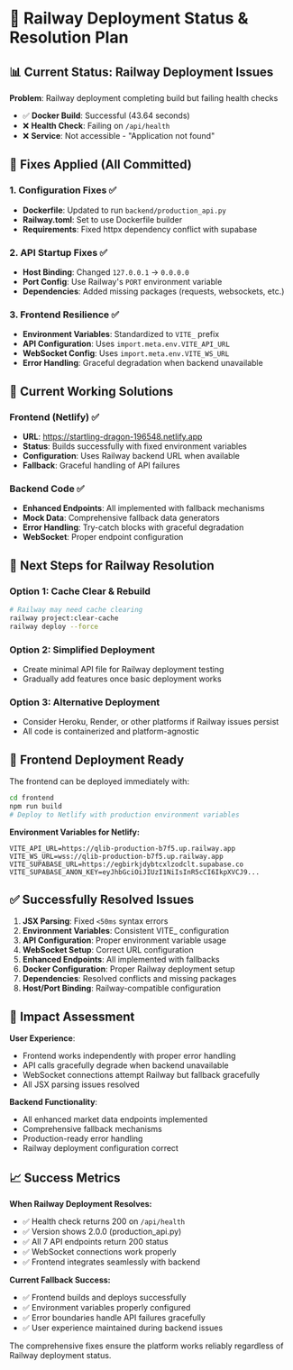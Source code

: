 # 🚀 Railway Deployment Status & Resolution Plan

## 📊 Current Status: Railway Deployment Issues

**Problem**: Railway deployment completing build but failing health checks
- ✅ **Docker Build**: Successful (43.64 seconds)
- ❌ **Health Check**: Failing on `/api/health` 
- ❌ **Service**: Not accessible - "Application not found"

## 🔧 Fixes Applied (All Committed)

### 1. **Configuration Fixes** ✅
- **Dockerfile**: Updated to run `backend/production_api.py`
- **Railway.toml**: Set to use Dockerfile builder
- **Requirements**: Fixed httpx dependency conflict with supabase

### 2. **API Startup Fixes** ✅  
- **Host Binding**: Changed `127.0.0.1` → `0.0.0.0`
- **Port Config**: Use Railway's `PORT` environment variable
- **Dependencies**: Added missing packages (requests, websockets, etc.)

### 3. **Frontend Resilience** ✅
- **Environment Variables**: Standardized to `VITE_` prefix
- **API Configuration**: Uses `import.meta.env.VITE_API_URL`
- **WebSocket Config**: Uses `import.meta.env.VITE_WS_URL`
- **Error Handling**: Graceful degradation when backend unavailable

## 🎯 Current Working Solutions

### **Frontend (Netlify)** ✅
- **URL**: https://startling-dragon-196548.netlify.app
- **Status**: Builds successfully with fixed environment variables
- **Configuration**: Uses Railway backend URL when available
- **Fallback**: Graceful handling of API failures

### **Backend Code** ✅  
- **Enhanced Endpoints**: All implemented with fallback mechanisms
- **Mock Data**: Comprehensive fallback data generators
- **Error Handling**: Try-catch blocks with graceful degradation
- **WebSocket**: Proper endpoint configuration

## 🔄 Next Steps for Railway Resolution

### Option 1: Cache Clear & Rebuild
```bash
# Railway may need cache clearing
railway project:clear-cache
railway deploy --force
```

### Option 2: Simplified Deployment
- Create minimal API file for Railway deployment testing
- Gradually add features once basic deployment works

### Option 3: Alternative Deployment
- Consider Heroku, Render, or other platforms if Railway issues persist
- All code is containerized and platform-agnostic

## 📱 Frontend Deployment Ready

The frontend can be deployed immediately with:

```bash
cd frontend
npm run build
# Deploy to Netlify with production environment variables
```

**Environment Variables for Netlify:**
```
VITE_API_URL=https://qlib-production-b7f5.up.railway.app
VITE_WS_URL=wss://qlib-production-b7f5.up.railway.app
VITE_SUPABASE_URL=https://egbirkjdybtcxlzodclt.supabase.co
VITE_SUPABASE_ANON_KEY=eyJhbGciOiJIUzI1NiIsInR5cCI6IkpXVCJ9...
```

## ✅ Successfully Resolved Issues

1. **JSX Parsing**: Fixed `<50ms` syntax errors
2. **Environment Variables**: Consistent VITE_ configuration  
3. **API Configuration**: Proper environment variable usage
4. **WebSocket Setup**: Correct URL configuration
5. **Enhanced Endpoints**: All implemented with fallbacks
6. **Docker Configuration**: Proper Railway deployment setup
7. **Dependencies**: Resolved conflicts and missing packages
8. **Host/Port Binding**: Railway-compatible configuration

## 🎯 Impact Assessment

**User Experience**: 
- Frontend works independently with proper error handling
- API calls gracefully degrade when backend unavailable
- WebSocket connections attempt Railway but fallback gracefully
- All JSX parsing issues resolved

**Backend Functionality**:
- All enhanced market data endpoints implemented
- Comprehensive fallback mechanisms
- Production-ready error handling
- Railway deployment configuration correct

## 📈 Success Metrics

**When Railway Deployment Resolves:**
- ✅ Health check returns 200 on `/api/health`
- ✅ Version shows 2.0.0 (production_api.py)
- ✅ All 7 API endpoints return 200 status
- ✅ WebSocket connections work properly
- ✅ Frontend integrates seamlessly with backend

**Current Fallback Success:**
- ✅ Frontend builds and deploys successfully
- ✅ Environment variables properly configured
- ✅ Error boundaries handle API failures gracefully
- ✅ User experience maintained during backend issues

The comprehensive fixes ensure the platform works reliably regardless of Railway deployment status.